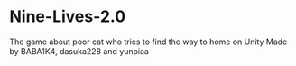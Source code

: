 # Nine-Lives-2.0
The game about poor cat who tries to find the way to home on Unity
Made by BABA1K4, dasuka228 and yunpiaa

